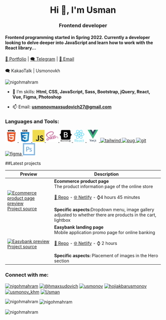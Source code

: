 <h1 align="center">Hi 👋, I'm Usman</h1>
<h3 align="center">Frontend developer</h3>
<h4 align="left"> Frontend programming started in Spring 2022. Currently a developer looking to delve deeper into JavaScript and learn how to work with the React library... </h4>

[💼 Portfolio](https://portfolio.uz) | [🗨️ Telegram](https://t.me/Usmonovkh) | [📧 Email](mailto:usmonovmaxsudovich27@gmail.com)

<p>🗨 KakaoTalk | Usmonovkh</p>

<p align="left"> <img src="https://komarev.com/ghpvc/?username=nigohmahram&label=Profile%20views&color=0e75b6&style=flat" alt="nigohmahram" /> </p>

<!-- <p align="left"> <a href="https://github.com/ryo-ma/github-profile-trophy"><img src="https://github-profile-trophy.vercel.app/?username=nigohmahram" alt="nigohmahram" /></a> </p> -->

<!-- <p align="left"> <a href="https://twitter.com/@hmaxsudovich" target="blank"><img src="https://img.shields.io/twitter/follow/@hmaxsudovich?logo=twitter&style=for-the-badge" alt="@hmaxsudovich" /></a> </p> -->

- 🌱 I’m skills: **Html, CSS, JavaScript,  Sass, Bootstrap, jQuery, React, Vue, Figma, Photoshop**

- 📫 Email: **usmonovmaxsudovich27@gmail.com**


<h3 align="left">Languages and Tools:</h3>
<p align="left">
    <a href="https://www.w3.org/html/" target="_blank" rel="noreferrer"> <img src="https://raw.githubusercontent.com/devicons/devicon/master/icons/html5/html5-original-wordmark.svg" alt="html5" width="40" height="40"/>
    </a>
    <a href="https://www.w3schools.com/css/" target="_blank" rel="noreferrer"> <img src="https://raw.githubusercontent.com/devicons/devicon/master/icons/css3/css3-original-wordmark.svg" alt="css3" width="40" height="40"/>
    </a>
    <a href="https://developer.mozilla.org/en-US/docs/Web/JavaScript" target="_blank" rel="noreferrer"> <img src="https://raw.githubusercontent.com/devicons/devicon/master/icons/javascript/javascript-original.svg" alt="javascript" width="40" height="40"/>
    </a>
    <a href="https://sass-lang.com" target="_blank" rel="noreferrer"> <img src="https://raw.githubusercontent.com/devicons/devicon/master/icons/sass/sass-original.svg" alt="sass" width="40" height="40"/>
    </a>
    <a href="https://getbootstrap.com" target="_blank" rel="noreferrer"> <img src="https://raw.githubusercontent.com/devicons/devicon/master/icons/bootstrap/bootstrap-plain-wordmark.svg" alt="bootstrap" width="40" height="40"/>
    </a>
    <a href="https://reactjs.org/" target="_blank" rel="noreferrer"> <img src="https://raw.githubusercontent.com/devicons/devicon/master/icons/react/react-original-wordmark.svg" alt="react" width="40" height="40"/>
    </a>
    <a href="https://vuejs.org/" target="_blank" rel="noreferrer"> <img src="https://raw.githubusercontent.com/devicons/devicon/master/icons/vuejs/vuejs-original-wordmark.svg" alt="vuejs" width="40" height="40"/>
    </a>
    <a href="https://tailwindcss.com/" target="_blank" rel="noreferrer"> <img src="https://www.vectorlogo.zone/logos/tailwindcss/tailwindcss-icon.svg" alt="tailwind" width="40" height="40"/>
    </a>
    <a href="https://pugjs.org" target="_blank" rel="noreferrer"> <img src="https://cdn.worldvectorlogo.com/logos/pug.svg" alt="pug" width="40" height="40"/>
    </a>
    <a href="https://git-scm.com/" target="_blank" rel="noreferrer"> <img src="https://www.vectorlogo.zone/logos/git-scm/git-scm-icon.svg" alt="git" width="40" height="40"/>
    </a>
    <a href="https://www.figma.com/" target="_blank" rel="noreferrer"> <img src="https://www.vectorlogo.zone/logos/figma/figma-icon.svg" alt="figma" width="40" height="40"/>
    </a>
    <a href="https://www.photoshop.com/en" target="_blank" rel="noreferrer"> <img src="https://raw.githubusercontent.com/devicons/devicon/master/icons/photoshop/photoshop-line.svg" alt="photoshop" width="40" height="40"/>
    </a>
  </p>
  
  ##Latest projects
  
  <table>
<thead>
<tr>
<th>Preview</th>
<th>Description</th>
</tr>
</thead>
<tbody>
<tr>
<td><a target="_blank" rel="noopener noreferrer nofollow" href="https://camo.githubusercontent.com/2f0f7baa1627181caa656bf6fa631479e1c3880af09e176caa2eb7bb493f5ca0/68747470733a2f2f7265732e636c6f7564696e6172792e636f6d2f647a32303973366a6b2f696d6167652f75706c6f61642f715f6175746f2c775f3730302f4368616c6c656e6765732f66687a70646e616272656b353068766866746e6c2e6a7067"><img src="https://camo.githubusercontent.com/2f0f7baa1627181caa656bf6fa631479e1c3880af09e176caa2eb7bb493f5ca0/68747470733a2f2f7265732e636c6f7564696e6172792e636f6d2f647a32303973366a6b2f696d6167652f75706c6f61642f715f6175746f2c775f3730302f4368616c6c656e6765732f66687a70646e616272656b353068766866746e6c2e6a7067" alt="Ecommerce product page preview" width="250" data-canonical-src="https://res.cloudinary.com/dz209s6jk/image/upload/q_auto,w_700/Challenges/fhzpdnabrek50hvhftnl.jpg" style="max-width: 100%;"></a><br><a href="https://www.frontendmentor.io/challenges/ecommerce-product-page-UPsZ9MJp6" rel="nofollow">Project source</a></td>
<td><strong>Ecommerce product page</strong> <br>The product information page of the online store <br><br> <a href="https://github.com/frontendtester/ecommerce-product-page/"><g-emoji class="g-emoji" alias="receipt" fallback-src="https://github.githubassets.com/images/icons/emoji/unicode/1f9fe.png">🧾</g-emoji> Repo</a> - <a href="https://mjb-ecommerce-product-page.netlify.app/" rel="nofollow"><g-emoji class="g-emoji" alias="globe_with_meridians" fallback-src="https://github.githubassets.com/images/icons/emoji/unicode/1f310.png">🌐</g-emoji> Netlify</a> - <g-emoji class="g-emoji" alias="watch" fallback-src="https://github.githubassets.com/images/icons/emoji/unicode/231a.png">⌚</g-emoji>4 hours 45 minutes<br><br> <strong>Specific aspects:</strong>Dropdown menu, image gallery adjusted to whether there are products in the cart, lightbox</td>
</tr>
<tr>
<td><a target="_blank" rel="noopener noreferrer nofollow" href="https://camo.githubusercontent.com/63b4731380a348995ccca745ea79ea29c96eaedd8ada0536d0ee4269422ff369/68747470733a2f2f7265732e636c6f7564696e6172792e636f6d2f647a32303973366a6b2f696d6167652f75706c6f61642f715f6175746f2c775f3730302f4368616c6c656e6765732f6f34697979776b776a6333316570636d736d796f2e6a7067"><img src="https://camo.githubusercontent.com/63b4731380a348995ccca745ea79ea29c96eaedd8ada0536d0ee4269422ff369/68747470733a2f2f7265732e636c6f7564696e6172792e636f6d2f647a32303973366a6b2f696d6167652f75706c6f61642f715f6175746f2c775f3730302f4368616c6c656e6765732f6f34697979776b776a6333316570636d736d796f2e6a7067" alt="Easybank preview" width="250" data-canonical-src="https://res.cloudinary.com/dz209s6jk/image/upload/q_auto,w_700/Challenges/o4iyywkwjc31epcmsmyo.jpg" style="max-width: 100%;"></a><br><a href="https://www.frontendmentor.io/challenges/easybank-landing-page-WaUhkoDN" rel="nofollow">Project source</a></td>
<td><strong>Easybank landing page</strong> <br>Mobile application promo page for online banking <br><br> <a href="https://github.com/frontendtester/easybank"><g-emoji class="g-emoji" alias="receipt" fallback-src="https://github.githubassets.com/images/icons/emoji/unicode/1f9fe.png">🧾</g-emoji> Repo</a> - <a href="https://mjb-easybank.netlify.app/" rel="nofollow"><g-emoji class="g-emoji" alias="globe_with_meridians" fallback-src="https://github.githubassets.com/images/icons/emoji/unicode/1f310.png">🌐</g-emoji> Netlify</a> - <g-emoji class="g-emoji" alias="watch" fallback-src="https://github.githubassets.com/images/icons/emoji/unicode/231a.png">⌚</g-emoji> 2 hours<br><br> <strong>Specific aspects:</strong> Placement of images in the Hero section</td>
</tr>
</tbody>
</table>
  
  <h3 align="left">Connect with me:</h3>
<p align="left">
<a href="https://codepen.io/nigohmahram" target="blank"><img align="center" src="https://raw.githubusercontent.com/rahuldkjain/github-profile-readme-generator/master/src/images/icons/Social/codepen.svg" alt="nigohmahram" height="30" width="40" /></a>
<a href="https://twitter.com/@hmaxsudovich" target="blank"><img align="center" src="https://raw.githubusercontent.com/rahuldkjain/github-profile-readme-generator/master/src/images/icons/Social/twitter.svg" alt="@hmaxsudovich" height="30" width="40" /></a>
<a href="https://linkedin.com/in/usmonov" target="blank"><img align="center" src="https://raw.githubusercontent.com/rahuldkjain/github-profile-readme-generator/master/src/images/icons/Social/linked-in-alt.svg" alt="usmonov" height="30" width="40" /></a>
<a href="https://fb.com/hojiakbarusmonov" target="blank"><img align="center" src="https://raw.githubusercontent.com/rahuldkjain/github-profile-readme-generator/master/src/images/icons/Social/facebook.svg" alt="hojiakbarusmonov" height="30" width="40" /></a>
<a href="https://instagram.com/usmonov_khm" target="blank"><img align="center" src="https://raw.githubusercontent.com/rahuldkjain/github-profile-readme-generator/master/src/images/icons/Social/instagram.svg" alt="usmonov_khm" height="30" width="40" /></a>
<a href="https://discord.gg/Usman" target="blank"><img align="center" src="https://raw.githubusercontent.com/rahuldkjain/github-profile-readme-generator/master/src/images/icons/Social/discord.svg" alt="Usman" height="30" width="40" /></a>
</p>

<p><img align="left" src="https://github-readme-stats.vercel.app/api/top-langs?username=nigohmahram&show_icons=true&locale=en&layout=compact" alt="nigohmahram" /></p>

<p>&nbsp;<img align="center" src="https://github-readme-stats.vercel.app/api?username=nigohmahram&show_icons=true&locale=en" alt="nigohmahram" /></p>

<p><img align="center" src="https://github-readme-streak-stats.herokuapp.com/?user=nigohmahram&" alt="nigohmahram" /></p>
